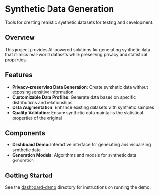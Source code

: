 # Synthetic Data Generation

Tools for creating realistic synthetic datasets for testing and development.

## Overview

This project provides AI-powered solutions for generating synthetic data that mimics real-world datasets while preserving privacy and statistical properties.

## Features

- **Privacy-preserving Data Generation**: Create synthetic data without exposing sensitive information
- **Customizable Data Profiles**: Generate data based on specific distributions and relationships
- **Data Augmentation**: Enhance existing datasets with synthetic samples
- **Quality Validation**: Ensure synthetic data maintains the statistical properties of the original

## Components

- **Dashboard Demo**: Interactive interface for generating and visualizing synthetic data
- **Generation Models**: Algorithms and models for synthetic data generation

## Getting Started

See the [dashboard-demo](./dashboard-demo) directory for instructions on running the demo. 